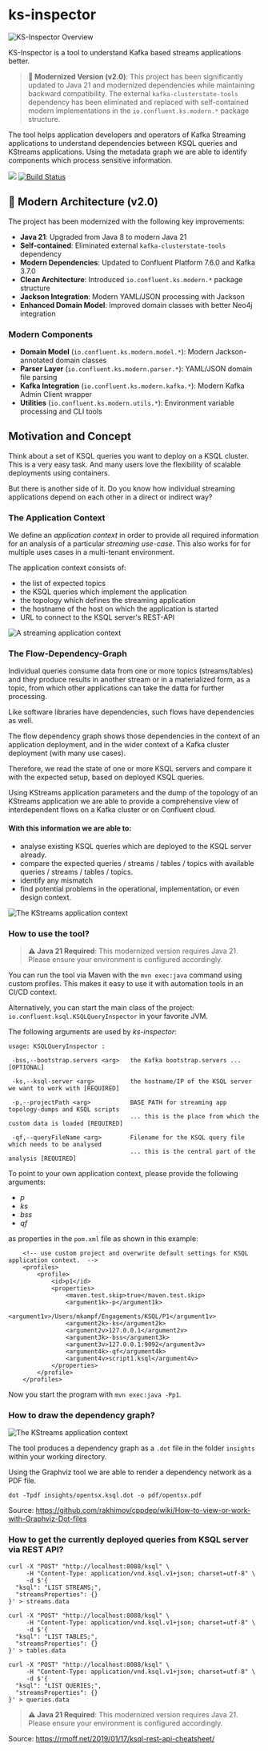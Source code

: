 # ks-inspector
![KS-Inspector Overview](docs/overview-2025-09-v3.jpeg)

KS-Inspector is a tool to understand Kafka based streams applications better.

> **🚀 Modernized Version (v2.0)**: This project has been significantly updated to Java 21 and modernized dependencies while maintaining backward compatibility. The external `kafka-clusterstate-tools` dependency has been eliminated and replaced with self-contained modern implementations in the `io.confluent.ks.modern.*` package structure.

The tool helps application developers and operators of Kafka Streaming applications to understand dependencies between KSQL queries and KStreams applications.
Using the metadata graph we are able to identify components which process sensitive information.

<a href="https://codeclimate.com/github/kamir/ks-inspector"><img src="https://api.codeclimate.com/v1/badges/ef4bcda7d1b5fd0a4f1e/maintainability" /></a>  [![Build Status](https://travis-ci.com/kamir/ks-inspector.svg?branch=master)](https://travis-ci.com/kamir/ks-inspector)

## 🚀 Modern Architecture (v2.0)

The project has been modernized with the following key improvements:

- **Java 21**: Upgraded from Java 8 to modern Java 21
- **Self-contained**: Eliminated external `kafka-clusterstate-tools` dependency
- **Modern Dependencies**: Updated to Confluent Platform 7.6.0 and Kafka 3.7.0
- **Clean Architecture**: Introduced `io.confluent.ks.modern.*` package structure
- **Jackson Integration**: Modern YAML/JSON processing with Jackson
- **Enhanced Domain Model**: Improved domain classes with better Neo4j integration

### Modern Components

- **Domain Model** (`io.confluent.ks.modern.model.*`): Modern Jackson-annotated domain classes
- **Parser Layer** (`io.confluent.ks.modern.parser.*`): YAML/JSON domain file parsing
- **Kafka Integration** (`io.confluent.ks.modern.kafka.*`): Modern Kafka Admin Client wrapper
- **Utilities** (`io.confluent.ks.modern.utils.*`): Environment variable processing and CLI tools

## Motivation and Concept

Think about a set of KSQL queries you want to deploy on a KSQL cluster. This is a very easy task. 
And many users love the flexibility of scalable deployments using containers.

But there is another side of it. Do you know how individual streaming applications depend on each other in
a direct or indirect way?

### The Application Context
We define an *application context* in order to provide all required information for an
analysis of a particular *streaming use-case*. 
This also works for for multiple uses cases in a multi-tenant environment.

The application context consists of:

- the list of expected topics
- the KSQL queries which implement the application
- the topology which defines the streaming application
- the hostname of the host on which the application is started
- URL to connect to the KSQL server's REST-API

![A streaming application context](docs/app-context.png)

### The Flow-Dependency-Graph
Individual queries consume data from one or more topics (streams/tables) and they produce results 
in another stream or in a materialized form, as a topic, from which other applications can take the 
datta for further processing. 

Like software libraries have dependencies, such flows have dependencies as well.

The flow dependency graph shows those dependencies in the context of an application deployment, 
and in the wider context of a Kafka cluster deployment (with many use cases). 

Therefore, we read the state of one or more KSQL servers and compare it with the expected setup, based on deployed KSQL queries. 

Using KStreams application parameters and the dump of the topology of an KStreams application we are able to
provide a comprehensive view of interdependent flows on a Kafka cluster or on Confluent cloud.

#### With this information we are able to:

- analyse existing KSQL queries which are deployed to the KSQL server already.
- compare the expected queries / streams / tables / topics with available queries / streams / tables / topics.
- identify any mismatch 
- find potential problems in the operational, implementation, or even design context.

![The KStreams application context](docs/intro.png)

### How to use the tool?

> **⚠️ Java 21 Required**: This modernized version requires Java 21. Please ensure your environment is configured accordingly.

You can run the tool via Maven with the `mvn exec:java` command using custom profiles.
This makes it easy to use it with automation tools in an CI/CD context.

Alternatively, you can start the main class of the project: `io.confluent.ksql.KSQLQueryInspector` in your favorite JVM. 

The following arguments are used by *ks-inspector*:

```
usage: KSQLQueryInspector :

 -bss,--bootstrap.servers <arg>   the Kafka bootstrap.servers ... [OPTIONAL]
 
 -ks,--ksql-server <arg>          the hostname/IP of the KSQL server we want to work with [REQUIRED]
 
 -p,--projectPath <arg>           BASE PATH for streaming app topology-dumps and KSQL scripts 
                                  ... this is the place from which the custom data is loaded [REQUIRED]
 
 -qf,--queryFileName <arg>        Filename for the KSQL query file which needs to be analysed 
                                  ... this is the central part of the analysis [REQUIRED]
```                                 

To point to your own application context, please provide the following arguments:

- *p*
- *ks*
- *bss*
- *qf*

as properties in the `pom.xml` file as shown in this example:

```
    <!-- use custom project and overwrite default settings for KSQL application context.  -->
    <profiles>
        <profile>
            <id>p1</id>
            <properties>
                <maven.test.skip>true</maven.test.skip>
                <argument1k>-p</argument1k>
                <argument1v>/Users/mkampf/Engagements/KSQL/P1</argument1v>
                <argument2k>-ks</argument2k>
                <argument2v>127.0.0.1</argument2v>
                <argument3k>-bss</argument3k>
                <argument3v>127.0.0.1:9092</argument3v>
                <argument4k>-qf</argument4k>
                <argument4v>script1.ksql</argument4v>
            </properties>
        </profile>
    </profiles>
```
Now you start the program with `mvn exec:java -Pp1`.

### How to draw the dependency graph?

![The KStreams application context](docs/simple-dep-graph.png)

The tool produces a dependency graph as a `.dot` file in the folder `insights` within your working directory.

Using the Graphviz tool we are able to render a dependency network as a PDF file.
```
dot -Tpdf insights/opentsx.ksql.dot -o pdf/opentsx.pdf
```
Source: https://github.com/rakhimov/cppdep/wiki/How-to-view-or-work-with-Graphviz-Dot-files

### How to get the currently deployed queries from KSQL server via REST API?

```
curl -X "POST" "http://localhost:8088/ksql" \
     -H "Content-Type: application/vnd.ksql.v1+json; charset=utf-8" \
     -d $'{
  "ksql": "LIST STREAMS;",
  "streamsProperties": {}
}' > streams.data
```

```
curl -X "POST" "http://localhost:8088/ksql" \
     -H "Content-Type: application/vnd.ksql.v1+json; charset=utf-8" \
     -d $'{
  "ksql": "LIST TABLES;",
  "streamsProperties": {}
}' > tables.data
```

```
curl -X "POST" "http://localhost:8088/ksql" \
     -H "Content-Type: application/vnd.ksql.v1+json; charset=utf-8" \
     -d $'{
  "ksql": "LIST QUERIES;",
  "streamsProperties": {}
}' > queries.data
```

> **⚠️ Java 21 Required**: This modernized version requires Java 21. Please ensure your environment is configured accordingly.

Source: https://rmoff.net/2019/01/17/ksql-rest-api-cheatsheet/
